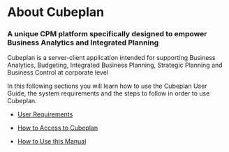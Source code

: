 # About Cubeplan
### A unique CPM platform specifically designed to empower Business Analytics and Integrated Planning
Cubeplan is a server-client application intended for supporting Business Analytics, Budgeting, Integrated Business Planning, Strategic Planning and Business Control at corporate level

In this following sections you will learn how to use the Cubeplan User Guide, the system requirements and the steps to follow in order to use Cubeplan.

-   [User Requirements ](/Cubeplan/User%20Requirements)

-   [How to Access to Cubeplan](Cubeplan/How%20to%20Access)
   
-   [How to Use this Manual](Cubeplan/How%20to%20Use%20this%20Manual)

<!--stackedit_data:
eyJoaXN0b3J5IjpbLTg2MjMyNzk3NCwtOTQ0OTk1MDM1LC0xOD
k4NDUyNzI0XX0=
-->